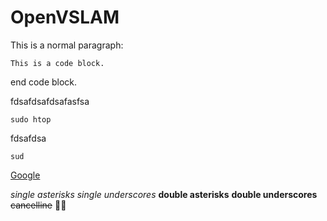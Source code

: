 OpenVSLAM
=============
 This is a normal paragraph:

    This is a code block.
    
end code block.


fdsafdsafdsafasfsa

    sudo htop


fdsafdsa

    sud


[Google](https://google.com, "google link")


*single asterisks*
_single underscores_
**double asterisks**
__double underscores__
~~cancelline~~
👎🏻
